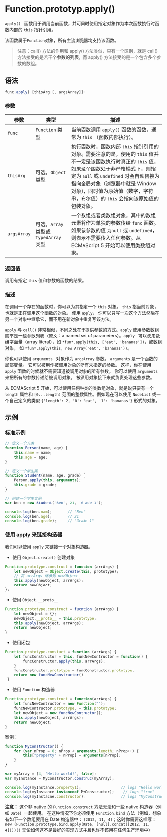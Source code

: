 # Function.prototyp.apply()

`apply() ` 函数用于调用当前函数，并可同时使用指定对象作为本次函数执行时函数内部的 `this` 指针引用。

该函数属于`Function`对象，所有主流浏览器均支持该函数。

> 注意：call() 方法的作用和 apply() 方法类似，只有一个区别，就是  call() 方法接受的是若干个**参数的列表**，而 apply() 方法接受的是一个包含多个参数的数组。

## 语法

```javascript
func.apply( [thisArg [, argsArray]])
```

### 参数

| 参数        | 类型                                     | 描述                                                         |
| ----------- | ---------------------------------------- | ------------------------------------------------------------ |
| `func`      | `Function` 类型                          | 当前函数调用 `apply()` 函数的函数，通常为 `this` （函数内部执行）。 |
| `thisArg`   | 可选，`Object` 类型                      | 执行函数时，函数内部 `this` 指针引用的对象。需要注意的是，使用的 `this` 值并不一定是该函数执行时真正的 `this` 值，如果这个函数处于非严格模式下，则指定为 `null` 或 `undefined` 时会自动替换为指向全局对象（浏览器中就是 Window 对象），同时值为原始值（数字，字符串，布尔值）的 `this` 会指向该原始值的包装对象。 |
| `argsArray` | 可选，`Array` 类型或 `TypedArray `  类型 | 一个数组或者类数组对象，其中的数组元素将作为单独的参数传给 `func` 函数。如果该参数的值 `为null` 或 `undefined`，则表示不需要传入任何参数。从 ECMAScript 5 开始可以使用类数组对象。 |

### 返回值

调用有指定 `this` 值和参数的函数的结果。

### 描述

在调用一个存在的函数时，你可以为其指定一个 `this` 对象。 `this` 指当前对象，也就是正在调用这个函数的对象。 使用 `apply`， 你可以只写一次这个方法然后在另一个对象中继承它，而不用在新对象中重复写该方法。

`apply` 与 `call()` 非常相似，不同之处在于提供参数的方式。`apply` 使用参数数组而不是一组参数列表（原文：a named set of parameters）。`apply ` 可以使用数组字面量（array literal），如  `*fun*.apply(this, ['eat', 'bananas'])`，或数组对象， 如  `*fun*.apply(this, new Array('eat', 'bananas'))`。

你也可以使用 `arguments ` 对象作为 `argsArray` 参数。 `arguments` 是一个函数的局部变量。 它可以被用作被调用对象的所有未指定的参数。 这样，你在使用 `apply` 函数的时候就不需要知道被调用对象的所有参数。 你可以使用 `arguments` 来把所有的参数传递给被调用对象。 被调用对象接下来就负责处理这些参数。

从 ECMAScript 5 开始，可以使用任何种类的类数组对象，就是说只要有一个 `length` 属性和 `[0...length)`  范围的整数属性。例如现在可以使用 `NodeList` 或一个自己定义的类似 `{'length': 2, '0': 'eat', '1': 'bananas'}` 形式的对象。

## 示例

### 标准示例

```javascript
// 定义一个人类
function Person(name, age) {
    this.name = name;
    this.age = age;
}

// 定义一个学生类
function Student(name, age, grade) {
    Person.apply(this, arguments);
    this.grade = grade;
}

// 创建一个学生实例
var ben = new Student('Ben', 21, 'Grade 1');

console.log(ben.nam);		// "Ben"
console.log(ben.age);		// 21
console.log(ben.grade);		// "Grade 1"
```

### 使用 apply 来链接构造器

我们可以使用 `apply` 来链接一个对象构造器。

- 使用 `Object.create()` 创建对象

```javascript
Function.prototype.construct = function (arrArgs) {
    let newObject = Object.create(this, prototype);
    // 将 arrArgs 继承到 newObject
    this.apply(newObject, arrArgs);
    return newObject;
};
```

- 使用 `Object.__proto__`

```javascript
Function.prototype.construct = fucntion (arrArgs) {
    let newObject = {};
    newObject.__proto__ = this.prototype;
    this.apply(newObject, arrArgs);
    return newObject;
}
```

- 使用闭包

```javascript
Function.prototype.constuct = function (arrArgs) {
    let funcConstructor = this, funcNewContructor = function() {
        funcConstructor.apply(this, arrArgs);
    }
    funcConstructor.prototype = funcConstructor.prototype;
    return new funcNewConstructor();
 }
```

- 使用 `Function` 构造器

```javascript
Function.prototype.construct = function(arrArgs) {
    let funcNewContructor = new Function("");
    funcNewContructor.prototype. = this.prototype;
    let newObject = new funcNewContructor();
    this.apply(newObject, arrArgs);
    return newObject;
}
```

案例：

```javascript
function MyConstructor() {
    for (var nProp = 0; nProp < arguments.length; nProp++) {
        this["property" + nProp] = arguments[nProp];
    }
}

var myArray = [4, "Hello world!", false];
var myInstance = MyConstructor.construc(myArray);

console.log(myInstance.property1);					// logs "Hello world!"
console.log(myInstance instanceof MyConstructor);	 // logs "true"
console.log(myInstacne.constructor);				// logs "MyConstructor"
```

**注意：** 这个非 native 的 `Function.construct` 方法无法和一些 native 构造器（例如 `Date`）一起使用。 在这种情况下你必须使用 `Function.bind` 方法（例如，想象有如下一个数组要用在 Date 构造器中： `[2012, 11, 4]`；这时你需要这样写： `new (Function.prototype.bind.apply(Date, [null].concat([2012, 11, 4])))()` 无论如何这不是最好的实现方式并且也许不该用在任何生产环境中）